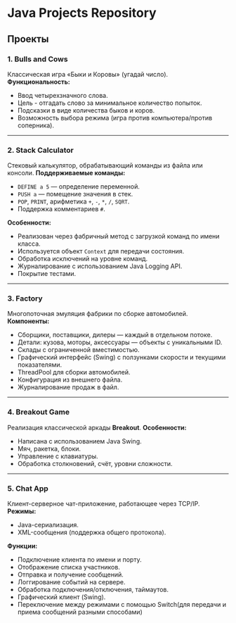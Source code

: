 # Java Projects Repository


## Проекты

### 1. Bulls and Cows

Классическая игра «Быки и Коровы» (угадай число).
**Функциональность:**

* Ввод четырехзначного слова.
* Цель - отгадать слово за минимальное количество попыток.
* Подсказки в виде количества быков и коров.
* Возможность выбора режима (игра против компьютера/против соперника).

---

### 2. Stack Calculator

Стековый калькулятор, обрабатывающий команды из файла или консоли.
**Поддерживаемые команды:**

* `DEFINE a 5` — определение переменной.
* `PUSH a` — помещение значения в стек.
* `POP`, `PRINT`, арифметика `+`, `-`, `*`, `/`, `SQRT`.
* Поддержка комментариев `#`.

**Особенности:**

* Реализован через фабричный метод с загрузкой команд по имени класса.
* Используется объект `Context` для передачи состояния.
* Обработка исключений на уровне команд.
* Журналирование с использованием Java Logging API.
* Покрытие тестами.

---

### 3. Factory

Многопоточная эмуляция фабрики по сборке автомобилей.
**Компоненты:**

* Сборщики, поставщики, дилеры — каждый в отдельном потоке.
* Детали: кузова, моторы, аксессуары — объекты с уникальными ID.
* Склады с ограниченной вместимостью.
* Графический интерфейс (Swing) с ползунками скорости и текущими показателями.
* ThreadPool для сборки автомобилей.
* Конфигурация из внешнего файла.
* Журналирование продаж в файл.


---

### 4. Breakout Game

Реализация классической аркады **Breakout**.
**Особенности:**

* Написана с использованием Java Swing.
* Мяч, ракетка, блоки.
* Управление с клавиатуры.
* Обработка столкновений, счёт, уровни сложности.

---

### 5. Chat App

Клиент-серверное чат-приложение, работающее через TCP/IP.
**Режимы:**

* Java-сериализация.
* XML-сообщения (поддержка общего протокола).

**Функции:**

* Подключение клиента по имени и порту.
* Отображение списка участников.
* Отправка и получение сообщений.
* Логгирование событий на сервере.
* Обработка подключения/отключения, таймаутов.
* Графический клиент (Swing).
* Переключение между режимами с помощью Switch(для передачи и приема сообщений разными способами)

